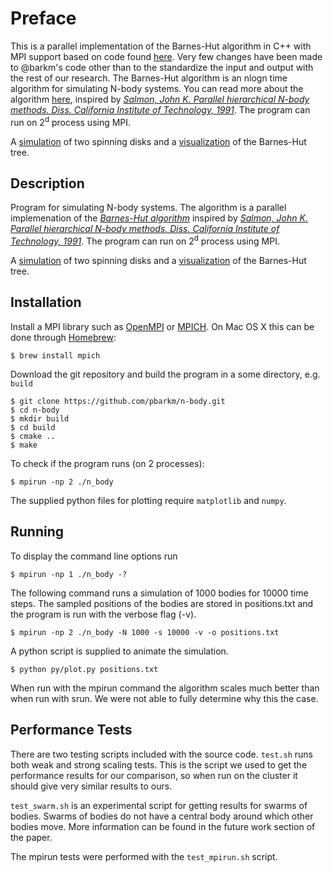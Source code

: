 # Preface
This is a parallel implementation of the Barnes-Hut algorithm in C++ with MPI support based on code found [here](https://github.com/barkm/n-body). Very few changes have been made to @barkm's code other than to the standardize the input and output with the rest of our research. The Barnes-Hut algorithm is an nlogn time algorithm for simulating N-body systems. You can read more about the algorithm [here](https://www.nature.com/nature/journal/v324/n6096/abs/324446a0.html), inspired by [_Salmon, John K.  Parallel hierarchical N-body methods. Diss. California Institute of Technology, 1991_](http://thesis.library.caltech.edu/6291/). The program can run on 2<sup>d</sup> process using MPI. 

A [simulation](https://www.youtube.com/watch?v=yFQX-5nmXYc) of two spinning disks and a [visualization](https://www.youtube.com/watch?v=KrtevnjgtgM) of the Barnes-Hut tree. 

## Description

Program for simulating N-body systems. The algorithm is a parallel implemenation of the [_Barnes-Hut algorithm_](https://www.nature.com/nature/journal/v324/n6096/abs/324446a0.html) inspired by [_Salmon, John K.  Parallel hierarchical N-body methods. Diss. California Institute of Technology, 1991_](http://thesis.library.caltech.edu/6291/). The program can run on 2<sup>d</sup> process using MPI. 

A [simulation](https://www.youtube.com/watch?v=yFQX-5nmXYc) of two spinning disks and a [visualization](https://www.youtube.com/watch?v=KrtevnjgtgM) of the Barnes-Hut tree. 

## Installation

Install a MPI library such as [OpenMPI](https://www.open-mpi.org/) or [MPICH](https://www.mpich.org/). On Mac OS X this can be done through [Homebrew](https://brew.sh/):

```
$ brew install mpich
```

Download the git repository and build the program in a some directory, e.g. `build`

```
$ git clone https://github.com/pbarkm/n-body.git  
$ cd n-body  
$ mkdir build
$ cd build
$ cmake ..
$ make
```
 
To check if the program runs (on 2 processes):

```
$ mpirun -np 2 ./n_body
```

The supplied python files for plotting require `matplotlib` and `numpy`.

## Running

To display the command line options run

```
$ mpirun -np 1 ./n_body -?
```

The following command runs a simulation of 1000 bodies for 10000 time steps. The sampled positions of the bodies are stored in positions.txt and the program is run with the verbose flag (-v).

```
$ mpirun -np 2 ./n_body -N 1000 -s 10000 -v -o positions.txt
```

A python script is supplied to animate the simulation.

```
$ python py/plot.py positions.txt
```

When run with the mpirun command the algorithm scales much better than when run with srun. We were not able to fully determine why this the case.

## Performance Tests
There are two testing scripts included with the source code. `test.sh` runs both weak and strong scaling tests. This is the script we used to get the performance results for our comparison, so when run on the cluster it should give very similar results to ours.

`test_swarm.sh` is an experimental script for getting results for swarms of bodies. Swarms of bodies do not have a central body around which other bodies move. More information can be found in the future work section of the paper.

The mpirun tests were performed with the `test_mpirun.sh` script.
